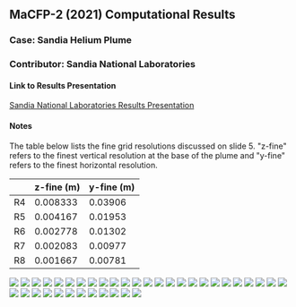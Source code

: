 ## MaCFP-2 (2021) Computational Results
### Case: Sandia Helium Plume
### Contributor: Sandia National Laboratories

#### Link to Results Presentation

[Sandia National Laboratories Results Presentation](https://github.com/MaCFP/macfp-db/files/6049977/SNL_HePlumeResults_V3.pdf)

#### Notes

The table below lists the fine grid resolutions discussed on slide 5. "z-fine" refers to the finest vertical resolution at the base of the plume and "y-fine" refers to the finest horizontal resolution.

|    | z-fine (m) | y-fine (m) |
|----|------------|------------|
|R4  | 0.008333   | 0.03906    |
|R5  | 0.004167   | 0.01953    |
|R6  | 0.002778   | 0.01302    |
|R7  | 0.002083   | 0.00977    |
|R8  | 0.001667   | 0.00781    |


![](Slides/HePlumeResults_V3-0.png)
![](Slides/HePlumeResults_V3-1.png)
![](Slides/HePlumeResults_V3-2.png)
![](Slides/HePlumeResults_V3-3.png)
![](Slides/HePlumeResults_V3-4.png)
![](Slides/HePlumeResults_V3-5.png)
![](Slides/HePlumeResults_V3-6.png)
![](Slides/HePlumeResults_V3-7.png)
![](Slides/HePlumeResults_V3-8.png)
![](Slides/HePlumeResults_V3-9.png)
![](Slides/HePlumeResults_V3-10.png)
![](Slides/HePlumeResults_V3-11.png)
![](Slides/HePlumeResults_V3-12.png)
![](Slides/HePlumeResults_V3-13.png)
![](Slides/HePlumeResults_V3-14.png)
![](Slides/HePlumeResults_V3-15.png)
![](Slides/HePlumeResults_V3-16.png)
![](Slides/HePlumeResults_V3-17.png)
![](Slides/HePlumeResults_V3-18.png)
![](Slides/HePlumeResults_V3-19.png)
![](Slides/HePlumeResults_V3-20.png)
![](Slides/HePlumeResults_V3-21.png)
![](Slides/HePlumeResults_V3-22.png)
![](Slides/HePlumeResults_V3-23.png)
![](Slides/HePlumeResults_V3-24.png)
![](Slides/HePlumeResults_V3-25.png)
![](Slides/HePlumeResults_V3-26.png)
![](Slides/HePlumeResults_V3-27.png)
![](Slides/HePlumeResults_V3-28.png)
![](Slides/HePlumeResults_V3-29.png)
![](Slides/HePlumeResults_V3-30.png)
![](Slides/HePlumeResults_V3-31.png)
![](Slides/HePlumeResults_V3-32.png)
![](Slides/HePlumeResults_V3-33.png)
![](Slides/HePlumeResults_V3-34.png)
![](Slides/HePlumeResults_V3-35.png)
![](Slides/HePlumeResults_V3-36.png)
